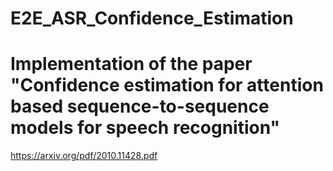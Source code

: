 # E2E_ASR_Confidence_Estimation
# Implementation of the paper "Confidence estimation for attention based sequence-to-sequence models for speech recognition"
https://arxiv.org/pdf/2010.11428.pdf
